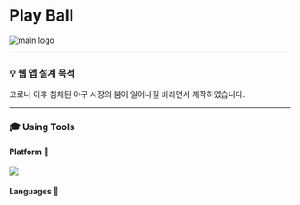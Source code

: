 # Play Ball
![main logo](https://github.com/leedohyung28/PlayBall/assets/91038179/35ec4db4-78fc-401e-98cd-e021ed6eeece)

---

### 💡 웹 앱 설계 목적 

코로나 이후 침체된 야구 시장의 붐이 일어나길 바라면서 제작하였습니다.

---

### 🎓 Using Tools

#### Platform 🏬
<img src="https://img.shields.io/badge/VS CODE-007ACC?style=for-the-badge&logo=Visual Studio Code&logoColor=white">

#### Languages 🚩
